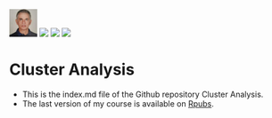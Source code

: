 <img src="45262254.jpeg" width="50">
<a href="mailto:karkil2205@gmail.com?"><img src="https://img.shields.io/badge/gmail-%23DD0031.svg?&style=for-the-badge&logo=gmail&logoColor=white"/></a>

<img src="https://upload.wikimedia.org/wikipedia/commons/6/66/Logo_cnam.gif" width="300">

<img src="https://rstudio.com/wp-content/uploads/2014/07/RStudio-Logo-Blue-Gray.png" width="100">


# Cluster Analysis
* This is the index.md file of the Github repository Cluster Analysis.
* The last version of my course is available on  [Rpubs](http://rpubs.com/karkil2205/700595).






